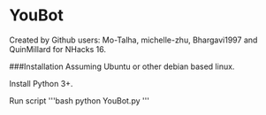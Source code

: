 # YouBot
Created by Github users: Mo-Talha, michelle-zhu, Bhargavi1997 and QuinMillard for NHacks 16.

###Installation
Assuming Ubuntu or other debian based linux.

Install Python 3+.

Run script
'''bash
python YouBot.py
'''


